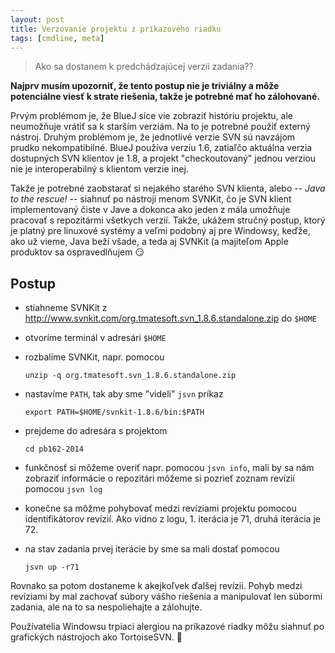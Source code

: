 ```yaml
---
layout: post
title: Verzovanie projektu z príkazového riadku
tags: [cmdline, meta]
---
```


> Ako sa dostanem k predchádzajúcej verzii zadania??

**Najprv musím upozorniť, že tento postup nie je triviálny a môže potenciálne viesť k strate riešenia, takže je potrebné mať ho zálohované.**

Prvým problémom je, že BlueJ síce vie zobraziť históriu projektu, ale neumožňuje vrátiť sa k starším verziám. Na to je potrebné použiť externý nástroj. Druhým problémom je, že jednotlivé verzie SVN sú navzájom prudko nekompatibilné. BlueJ používa verziu 1.6, zatiaľčo aktuálna verzia dostupných SVN klientov je 1.8, a projekt "checkoutovaný" jednou verziou nie je interoperabilný s klientom verzie inej.

Takže je potrebné zaobstarať si nejakého starého SVN klienta, alebo -- _Java to the rescue!_ -- siahnuť po nástroji menom SVNKit, čo je SVN klient implementovaný čiste v Jave a dokonca ako jeden z mála umožňuje pracovať s repozitármi všetkych verzií. Takže, ukážem stručný postup, ktorý je platný pre linuxové systémy a veľmi podobný aj pre Windowsy, keďže, ako už vieme, Java beží všade, a teda aj SVNKit (a majiteľom Apple produktov sa ospravedlňujem :smirk:

## Postup

* stiahneme SVNKit z <http://www.svnkit.com/org.tmatesoft.svn_1.8.6.standalone.zip> do `$HOME`
* otvoríme terminál v adresári `$HOME`
* rozbalíme SVNKit, napr. pomocou 

      unzip -q org.tmatesoft.svn_1.8.6.standalone.zip

* nastavíme `PATH`, tak aby sme "videli" `jsvn` príkaz

      export PATH=$HOME/svnkit-1.8.6/bin:$PATH

* prejdeme do adresára s projektom

      cd pb162-2014

* funkčnosť si môžeme overiť napr. pomocou `jsvn info`, mali by sa nám zobraziť informácie o repozitári
môžeme si pozrieť zoznam revízií pomocou `jsvn log`
* konečne sa môžme pohybovať medzi revíziami projektu pomocou identifikátorov revízií. Ako vidno z logu, 1. iterácia je 71, druhá iterácia je 72.
* na stav zadania prvej iterácie by sme sa mali dostať pomocou 

      jsvn up -r71

​Rovnako sa potom dostaneme k akejkoľvek ďalšej revízii. Pohyb medzi revíziami by mal zachovať súbory vášho riešenia a manipulovať len súbormi zadania, ale na to sa nespoliehajte a zálohujte.

​Používatelia Windowsu trpiaci alergiou na príkazové riadky môžu siahnuť po grafických nástrojoch ako TortoiseSVN. :turtle: